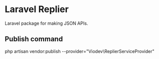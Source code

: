 # Laravel Replier
Laravel package for making JSON APIs.

## Publish command
php artisan vendor:publish --provider="Viodev\ReplierServiceProvider"
